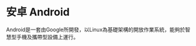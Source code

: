 [Title]: # (安卓)
[Order]: # (3)

# 安卓 Android

Android是一套由Google所開發，以Linux為基礎架構的開放作業系統，能夠於智慧型手機及攜帶型設備上運行。
